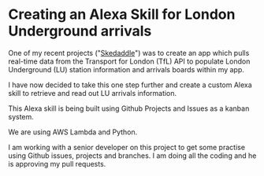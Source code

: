 # Creating an Alexa Skill for London Underground arrivals

One of my recent projects ("[Skedaddle](http://suzeshardlow.com/skedaddle)") was to create an app which pulls real-time data from the Transport for London (TfL) API to populate London Underground (LU) station information and arrivals boards within my app.

I have now decided to take this one step further and create a custom Alexa skill to retrieve and read out LU arrivals information.

This Alexa skill is being built using Github Projects and Issues as a kanban system.

We are using AWS Lambda and Python.

I am working with a senior developer on this project to get some practise using Github issues, projects and branches.  I am doing all the coding and he is approving my pull requests.
